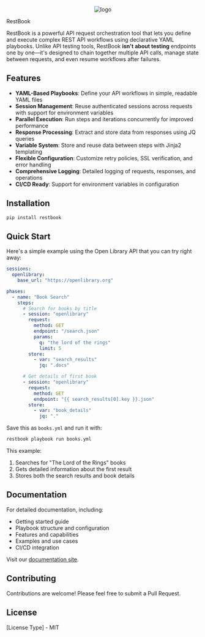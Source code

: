 <!-- ![restbook-logo2](https://github.com/user-attachments/assets/1f22790b-8829-4cae-a33f-3d499cfc1ea3) -->
<p align="center">
  <img alt="logo" src="https://github.com/user-attachments/assets/632e61fe-628e-4991-b88c-438cf9509699">
</p>

RestBook

RestBook is a powerful API request orchestration tool that lets you define and execute complex REST API workflows using declarative YAML playbooks. Unlike API testing tools, RestBook **isn't about testing** endpoints one by one—it's designed to chain together multiple API calls, manage state between requests, and even resume workflows after failures.

## Features

- **YAML-Based Playbooks**: Define your API workflows in simple, readable YAML files
- **Session Management**: Reuse authenticated sessions across requests with support for environment variables
- **Parallel Execution**: Run steps and iterations concurrently for improved performance
- **Response Processing**: Extract and store data from responses using JQ queries
- **Variable System**: Store and reuse data between steps with Jinja2 templating
- **Flexible Configuration**: Customize retry policies, SSL verification, and error handling
- **Comprehensive Logging**: Detailed logging of requests, responses, and operations
- **CI/CD Ready**: Support for environment variables in configuration

## Installation

```bash
pip install restbook
```

## Quick Start

Here's a simple example using the Open Library API that you can try right away:

```yaml
sessions:
  openlibrary:
    base_url: "https://openlibrary.org"

phases:
  - name: "Book Search"
    steps:
      # Search for books by title
      - session: "openlibrary"
        request:
          method: GET
          endpoint: "/search.json"
          params:
            q: "the lord of the rings"
            limit: 5
        store:
          - var: "search_results"
            jq: ".docs"

      # Get details of first book
      - session: "openlibrary"
        request:
          method: GET
          endpoint: "{{ search_results[0].key }}.json"
        store:
          - var: "book_details"
            jq: "."
```

Save this as `books.yml` and run it with:
```bash
restbook playbook run books.yml
```

This example:
1. Searches for "The Lord of the Rings" books
2. Gets detailed information about the first result
3. Stores both the search results and book details

## Documentation

For detailed documentation, including:
- Getting started guide
- Playbook structure and configuration
- Features and capabilities
- Examples and use cases
- CI/CD integration

Visit our [documentation site](https://shalev007.github.io/restbook/).

## Contributing

Contributions are welcome! Please feel free to submit a Pull Request.

## License

[License Type] - MIT
